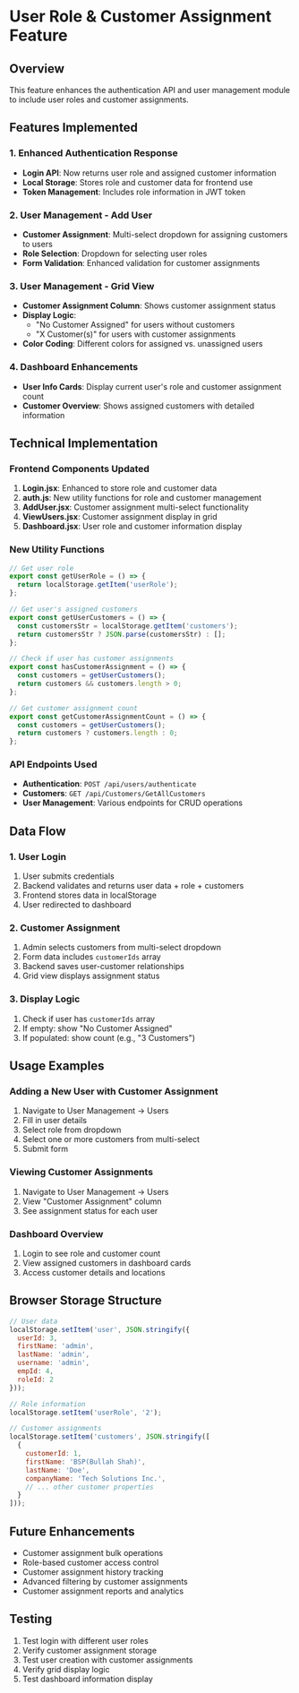# User Role & Customer Assignment Feature

## Overview
This feature enhances the authentication API and user management module to include user roles and customer assignments.

## Features Implemented

### 1. Enhanced Authentication Response
- **Login API**: Now returns user role and assigned customer information
- **Local Storage**: Stores role and customer data for frontend use
- **Token Management**: Includes role information in JWT token

### 2. User Management - Add User
- **Customer Assignment**: Multi-select dropdown for assigning customers to users
- **Role Selection**: Dropdown for selecting user roles
- **Form Validation**: Enhanced validation for customer assignments

### 3. User Management - Grid View
- **Customer Assignment Column**: Shows customer assignment status
- **Display Logic**: 
  - "No Customer Assigned" for users without customers
  - "X Customer(s)" for users with customer assignments
- **Color Coding**: Different colors for assigned vs. unassigned users

### 4. Dashboard Enhancements
- **User Info Cards**: Display current user's role and customer assignment count
- **Customer Overview**: Shows assigned customers with detailed information

## Technical Implementation

### Frontend Components Updated
1. **Login.jsx**: Enhanced to store role and customer data
2. **auth.js**: New utility functions for role and customer management
3. **AddUser.jsx**: Customer assignment multi-select functionality
4. **ViewUsers.jsx**: Customer assignment display in grid
5. **Dashboard.jsx**: User role and customer information display

### New Utility Functions
```javascript
// Get user role
export const getUserRole = () => {
  return localStorage.getItem('userRole');
};

// Get user's assigned customers
export const getUserCustomers = () => {
  const customersStr = localStorage.getItem('customers');
  return customersStr ? JSON.parse(customersStr) : [];
};

// Check if user has customer assignments
export const hasCustomerAssignment = () => {
  const customers = getUserCustomers();
  return customers && customers.length > 0;
};

// Get customer assignment count
export const getCustomerAssignmentCount = () => {
  const customers = getUserCustomers();
  return customers ? customers.length : 0;
};
```

### API Endpoints Used
- **Authentication**: `POST /api/users/authenticate`
- **Customers**: `GET /api/Customers/GetAllCustomers`
- **User Management**: Various endpoints for CRUD operations

## Data Flow

### 1. User Login
1. User submits credentials
2. Backend validates and returns user data + role + customers
3. Frontend stores data in localStorage
4. User redirected to dashboard

### 2. Customer Assignment
1. Admin selects customers from multi-select dropdown
2. Form data includes `customerIds` array
3. Backend saves user-customer relationships
4. Grid view displays assignment status

### 3. Display Logic
1. Check if user has `customerIds` array
2. If empty: show "No Customer Assigned"
3. If populated: show count (e.g., "3 Customers")

## Usage Examples

### Adding a New User with Customer Assignment
1. Navigate to User Management → Users
2. Fill in user details
3. Select role from dropdown
4. Select one or more customers from multi-select
5. Submit form

### Viewing Customer Assignments
1. Navigate to User Management → Users
2. View "Customer Assignment" column
3. See assignment status for each user

### Dashboard Overview
1. Login to see role and customer count
2. View assigned customers in dashboard cards
3. Access customer details and locations

## Browser Storage Structure

```javascript
// User data
localStorage.setItem('user', JSON.stringify({
  userId: 3,
  firstName: 'admin',
  lastName: 'admin',
  username: 'admin',
  empId: 4,
  roleId: 2
}));

// Role information
localStorage.setItem('userRole', '2');

// Customer assignments
localStorage.setItem('customers', JSON.stringify([
  {
    customerId: 1,
    firstName: 'BSP(Bullah Shah)',
    lastName: 'Doe',
    companyName: 'Tech Solutions Inc.',
    // ... other customer properties
  }
]));
```

## Future Enhancements
- Customer assignment bulk operations
- Role-based customer access control
- Customer assignment history tracking
- Advanced filtering by customer assignments
- Customer assignment reports and analytics

## Testing
1. Test login with different user roles
2. Verify customer assignment storage
3. Test user creation with customer assignments
4. Verify grid display logic
5. Test dashboard information display

